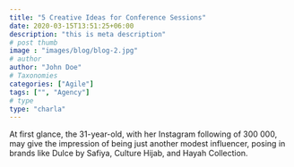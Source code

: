 ```yaml
---
title: "5 Creative Ideas for Conference Sessions"
date: 2020-03-15T13:51:25+06:00
description: "this is meta description"
# post thumb
image : "images/blog/blog-2.jpg"
# author
author: "John Doe"
# Taxonomies
categories: ["Agile"]
tags: ["", "Agency"]
# type
type: "charla"
---
```


At first glance, the 31-year-old, with her Instagram following of 300 000, may give the
impression of being just another modest influencer, posing in brands like Dulce by Safiya, Culture
Hijab, and Hayah Collection.
